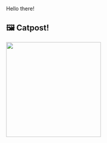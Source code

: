 Hello there!



## 🖼️ Catpost!

<sub>
    <img src="https://cdn2.thecatapi.com/images/SqsuvPZy4.jpg" height="256">
</sub>

